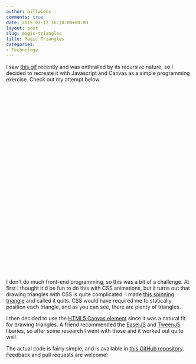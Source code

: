 ```yaml
---
author: billwiens
comments: true
date: 2015-01-12 16:20:00+00:00
layout: post
slug: magic-triangles
title: Magic Triangles
categories:
- Technology
---
```


I saw [this gif](http://bdub.club/i/cool/magic-triangles.gif) recently and was enthralled by its recursive nature, so I decided to recreate it with Javascript and Canvas as a simple programming exercise. Check out my attempt below.

<canvas id="magic-triangles" width="500" height="500" style="display: block; margin: auto;"></canvas>
<script src="//ajax.googleapis.com/ajax/libs/jquery/1.11.0/jquery.min.js"></script>
<script src="http://code.createjs.com/createjs-2013.12.12.min.js"></script>
<script src="/assets/js/magic-triangles/triangles.js"></script>

I don't do much front-end programming, so this was a bit of a challenge. At first I thought it'd be fun to do this with CSS animations, but it turns out that drawing triangles with CSS is quite complicated. I made [this spinning triangle](http://codepen.io/billputer/pen/VYvVVj) and called it quits. CSS would have required me to statically position each triangle, and as you can see, there are plenty of triangles.

I then decided to use the [HTML5 Canvas element](http://diveintohtml5.info/canvas.html) since it was a natural fit for drawing triangles. A friend recommended the [EaselJS](http://www.createjs.com/#!/EaselJS) and [TweenJS](http://www.createjs.com/#!/TweenJS) libaries, so after some research I went with those and it worked out quite well.

The actual code is fairly simple, and is available in [this GitHub repository](https://github.com/billputer/magic-triangles). Feedback and pull requests are welcome!